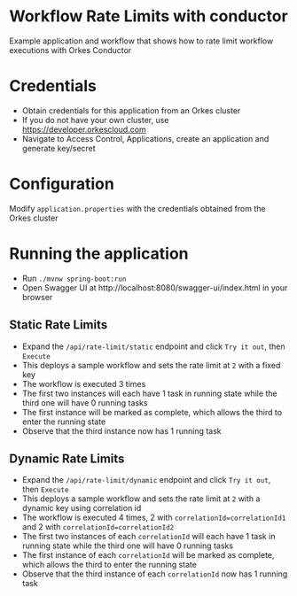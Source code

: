 # Workflow Rate Limits with conductor
Example application and workflow that shows how to rate limit workflow executions with Orkes Conductor

# Credentials
* Obtain credentials for this application from an Orkes cluster
* If you do not have your own cluster, use https://developer.orkescloud.com
* Navigate to Access Control, Applications, create an application and generate key/secret

# Configuration
Modify `application.properties` with the credentials obtained from the Orkes cluster

# Running the application
* Run `./mvnw spring-boot:run`
* Open Swagger UI at http://localhost:8080/swagger-ui/index.html in your browser

## Static Rate Limits
* Expand the `/api/rate-limit/static` endpoint and click `Try it out`, then `Execute`
* This deploys a sample workflow and sets the rate limit at `2` with a fixed key
* The workflow is executed 3 times
* The first two instances will each have 1 task in running state while the third one will have 0 running tasks
* The first instance will be marked as complete, which allows the third to enter the running state
* Observe that the third instance now has 1 running task

## Dynamic Rate Limits
* Expand the `/api/rate-limit/dynamic` endpoint and click `Try it out`, then `Execute`
* This deploys a sample workflow and sets the rate limit at `2` with a dynamic key using correlation id
* The workflow is executed 4 times, 2 with `correlationId=correlationId1` and 2 with `correlationId=correlationId2`
* The first two instances of each `correlationId` will each have 1 task in running state while the third one will have 0 running tasks
* The first instance of each `correlationId` will be marked as complete, which allows the third to enter the running state
* Observe that the third instance of each `correlationId` now has 1 running task
